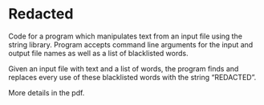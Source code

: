 # Redacted

Code for a program which manipulates text from an input file using the string library. 
Program accepts command line arguments for the input and output file names as well as a list of
blacklisted words. 

Given an input file with text and a list of words, the program finds and replaces every use of these blacklisted
words with the string “REDACTED”. 

More details in the pdf.
